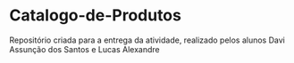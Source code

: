 # Catalogo-de-Produtos

Repositório criada para a entrega da atividade, realizado pelos alunos Davi Assunção dos Santos e Lucas Alexandre
